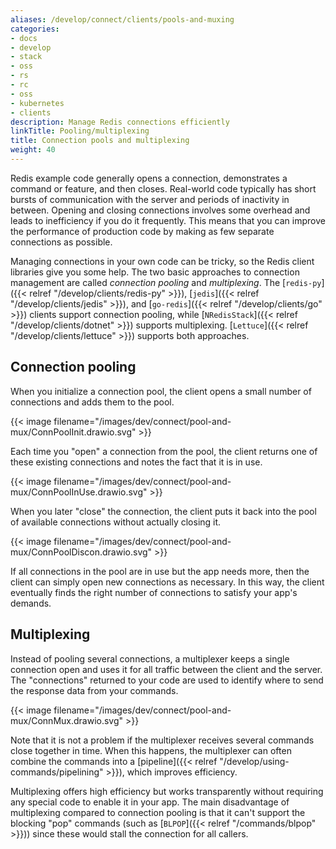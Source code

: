 ```yaml
---
aliases: /develop/connect/clients/pools-and-muxing
categories:
- docs
- develop
- stack
- oss
- rs
- rc
- oss
- kubernetes
- clients
description: Manage Redis connections efficiently
linkTitle: Pooling/multiplexing
title: Connection pools and multiplexing
weight: 40
---
```


Redis example code generally opens a connection, demonstrates
a command or feature, and then closes. Real-world code typically
has short bursts of communication with the server and periods of
inactivity in between. Opening and closing connections
involves some overhead and leads to inefficiency if you do
it frequently. This means that you can improve the performance of production
code by making as few separate connections as possible.

Managing connections in your own code can be tricky, so the Redis
client libraries give you some help. The two basic approaches to
connection management are called *connection pooling* and *multiplexing*.
The [`redis-py`]({{< relref "/develop/clients/redis-py" >}}),
[`jedis`]({{< relref "/develop/clients/jedis" >}}), and
[`go-redis`]({{< relref "/develop/clients/go" >}}) clients support
connection pooling, while
[`NRedisStack`]({{< relref "/develop/clients/dotnet" >}})
supports multiplexing.
[`Lettuce`]({{< relref "/develop/clients/lettuce" >}})
supports both approaches.

## Connection pooling

When you initialize a connection pool, the client opens a small number
of connections and adds them to the pool.

{{< image filename="/images/dev/connect/pool-and-mux/ConnPoolInit.drawio.svg" >}}

Each time you "open" a connection
from the pool, the client returns one of these existing
connections and notes the fact that it is in use.

{{< image filename="/images/dev/connect/pool-and-mux/ConnPoolInUse.drawio.svg" >}}

When you later "close"
the connection, the client puts it back into the pool of available
connections without actually closing it.

{{< image filename="/images/dev/connect/pool-and-mux/ConnPoolDiscon.drawio.svg" >}}

If all connections in the pool are in use but the app needs more, then
the client can simply open new connections as necessary. In this way, the client
eventually finds the right number of connections to satisfy your
app's demands.

## Multiplexing

Instead of pooling several connections, a multiplexer keeps a
single connection open and uses it for all traffic between the
client and the server. The "connections" returned to your code are
used to identify where to send the response data from your commands.

{{< image filename="/images/dev/connect/pool-and-mux/ConnMux.drawio.svg" >}}

Note that it is not a problem if the multiplexer receives several commands close
together in time. When this happens, the multiplexer can often combine the commands into a
[pipeline]({{< relref "/develop/using-commands/pipelining" >}}), which
improves efficiency.

Multiplexing offers high efficiency but works transparently without requiring
any special code to enable it in your app. The main disadvantage of multiplexing compared to
connection pooling is that it can't support the blocking "pop" commands (such as
[`BLPOP`]({{< relref "/commands/blpop" >}})) since these would stall the
connection for all callers.
